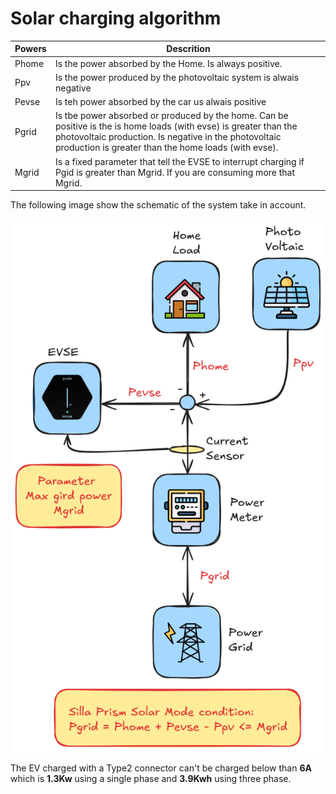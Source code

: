 # Solar charging algorithm



| Powers | Descrition                                                   |
| ------ | ------------------------------------------------------------ |
| Phome  | Is the power absorbed by the Home. Is always positive.       |
| Ppv    | Is the power produced by the photovoltaic system is alwais negative |
| Pevse  | Is teh power absorbed by the car us alwais positive          |
| Pgrid  | Is tbe power absorbed or produced by the home. Can be positive is the is home loads (with evse) is greater than the photovoltaic production. Is negative in the  photovoltaic production is greater than the home loads (with evse). |
| Mgrid  | Is a fixed parameter that tell the EVSE to interrupt charging if Pgid is greater than Mgrid. If you are consuming more that Mgrid. |

The following image show the schematic of the system take in account.

![Schema](images/prismsolar.png)

The EV charged with a Type2 connector  can't be charged below than **6A** which is **1.3Kw** using a single phase and **3.9Kwh** using three phase.

